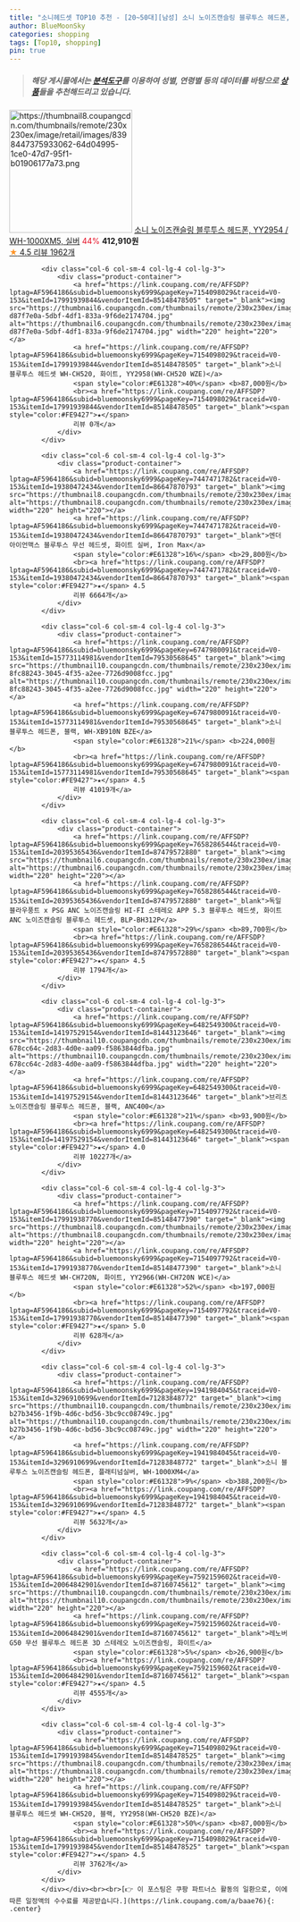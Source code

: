 ```yaml
---
title: "소니헤드셋 TOP10 추천 - [20~50대][남성] 소니 노이즈캔슬링 블루투스 헤드폰, YY2954 / WH-1000XM5, 실버"
author: BlueMoonSky
categories: shopping
tags: [Top10, shopping]
pin: true
---
```


> ##### 해당 게시물에서는 [**분석도구**](https://itemscout.io/)를 이용하여 **성별**, **연령별** 등의 데이터를 바탕으로 [**상품**](https://link.coupang.com/a/baae76)들을 추천해드리고 있습니다.
<div class="container"><div class="row">
            <div class="col-6 col-sm-4 col-lg-4 col-lg-3">
                <div class="product-container">
                    <a href="https://link.coupang.com/re/AFFSDP?lptag=AF5964186&subid=bluemoonsky6999&pageKey=6557157200&traceid=V0-153&itemId=14662956952&vendorItemId=81904097255" target="_blank"><img src="https://thumbnail8.coupangcdn.com/thumbnails/remote/230x230ex/image/retail/images/8398447375933062-64d04995-1ce0-47d7-95f1-b01906177a73.png" alt="https://thumbnail8.coupangcdn.com/thumbnails/remote/230x230ex/image/retail/images/8398447375933062-64d04995-1ce0-47d7-95f1-b01906177a73.png" width="220" height="220"></a>
                    <a href="https://link.coupang.com/re/AFFSDP?lptag=AF5964186&subid=bluemoonsky6999&pageKey=6557157200&traceid=V0-153&itemId=14662956952&vendorItemId=81904097255" target="_blank">소니 노이즈캔슬링 블루투스 헤드폰, YY2954 / WH-1000XM5, 실버</a>
                    <span style="color:#E61328">44%</span> <b>412,910원</b>
                    <br><a href="https://link.coupang.com/re/AFFSDP?lptag=AF5964186&subid=bluemoonsky6999&pageKey=6557157200&traceid=V0-153&itemId=14662956952&vendorItemId=81904097255" target="_blank"><span style="color:#FE9427">★</span> 4.5
                    리뷰 1962개</a>
                </div>
            </div>
            
            <div class="col-6 col-sm-4 col-lg-4 col-lg-3">
                <div class="product-container">
                    <a href="https://link.coupang.com/re/AFFSDP?lptag=AF5964186&subid=bluemoonsky6999&pageKey=7154098029&traceid=V0-153&itemId=17991939844&vendorItemId=85148478505" target="_blank"><img src="https://thumbnail6.coupangcdn.com/thumbnails/remote/230x230ex/image/retail/images/4275480964807189-d87f7e0a-5dbf-4df1-833a-9f6de2174704.jpg" alt="https://thumbnail6.coupangcdn.com/thumbnails/remote/230x230ex/image/retail/images/4275480964807189-d87f7e0a-5dbf-4df1-833a-9f6de2174704.jpg" width="220" height="220"></a>
                    <a href="https://link.coupang.com/re/AFFSDP?lptag=AF5964186&subid=bluemoonsky6999&pageKey=7154098029&traceid=V0-153&itemId=17991939844&vendorItemId=85148478505" target="_blank">소니 블루투스 헤드셋 WH-CH520, 화이트, YY2958(WH-CH520 WZE)</a>
                    <span style="color:#E61328">40%</span> <b>87,000원</b>
                    <br><a href="https://link.coupang.com/re/AFFSDP?lptag=AF5964186&subid=bluemoonsky6999&pageKey=7154098029&traceid=V0-153&itemId=17991939844&vendorItemId=85148478505" target="_blank"><span style="color:#FE9427">★</span> 
                    리뷰 0개</a>
                </div>
            </div>
            
            <div class="col-6 col-sm-4 col-lg-4 col-lg-3">
                <div class="product-container">
                    <a href="https://link.coupang.com/re/AFFSDP?lptag=AF5964186&subid=bluemoonsky6999&pageKey=7447471782&traceid=V0-153&itemId=19380472434&vendorItemId=86647870793" target="_blank"><img src="https://thumbnail8.coupangcdn.com/thumbnails/remote/230x230ex/image/rs_quotation_api/f3dmezwa/62f37a6c5609488593845a184dc49c0b.jpg" alt="https://thumbnail8.coupangcdn.com/thumbnails/remote/230x230ex/image/rs_quotation_api/f3dmezwa/62f37a6c5609488593845a184dc49c0b.jpg" width="220" height="220"></a>
                    <a href="https://link.coupang.com/re/AFFSDP?lptag=AF5964186&subid=bluemoonsky6999&pageKey=7447471782&traceid=V0-153&itemId=19380472434&vendorItemId=86647870793" target="_blank">엔더 아이언맥스 블루투스 무선 헤드셋, 화이트 실버, Iron Max</a>
                    <span style="color:#E61328">16%</span> <b>29,800원</b>
                    <br><a href="https://link.coupang.com/re/AFFSDP?lptag=AF5964186&subid=bluemoonsky6999&pageKey=7447471782&traceid=V0-153&itemId=19380472434&vendorItemId=86647870793" target="_blank"><span style="color:#FE9427">★</span> 4.5
                    리뷰 6664개</a>
                </div>
            </div>
            
            <div class="col-6 col-sm-4 col-lg-4 col-lg-3">
                <div class="product-container">
                    <a href="https://link.coupang.com/re/AFFSDP?lptag=AF5964186&subid=bluemoonsky6999&pageKey=6747980091&traceid=V0-153&itemId=15773114981&vendorItemId=79530568645" target="_blank"><img src="https://thumbnail10.coupangcdn.com/thumbnails/remote/230x230ex/image/retail/images/1334682102471261-8fc88243-3045-4f35-a2ee-7726d9008fcc.jpg" alt="https://thumbnail10.coupangcdn.com/thumbnails/remote/230x230ex/image/retail/images/1334682102471261-8fc88243-3045-4f35-a2ee-7726d9008fcc.jpg" width="220" height="220"></a>
                    <a href="https://link.coupang.com/re/AFFSDP?lptag=AF5964186&subid=bluemoonsky6999&pageKey=6747980091&traceid=V0-153&itemId=15773114981&vendorItemId=79530568645" target="_blank">소니 블루투스 헤드폰, 블랙, WH-XB910N BZE</a>
                    <span style="color:#E61328">21%</span> <b>224,000원</b>
                    <br><a href="https://link.coupang.com/re/AFFSDP?lptag=AF5964186&subid=bluemoonsky6999&pageKey=6747980091&traceid=V0-153&itemId=15773114981&vendorItemId=79530568645" target="_blank"><span style="color:#FE9427">★</span> 4.5
                    리뷰 41019개</a>
                </div>
            </div>
            
            <div class="col-6 col-sm-4 col-lg-4 col-lg-3">
                <div class="product-container">
                    <a href="https://link.coupang.com/re/AFFSDP?lptag=AF5964186&subid=bluemoonsky6999&pageKey=7658286544&traceid=V0-153&itemId=20395365436&vendorItemId=87479572880" target="_blank"><img src="https://thumbnail6.coupangcdn.com/thumbnails/remote/230x230ex/image/vendor_inventory/1536/e8640639f756e6ad56bc774a23b80fad806afe2334a517ee8f4d4a53fbad.jpg" alt="https://thumbnail6.coupangcdn.com/thumbnails/remote/230x230ex/image/vendor_inventory/1536/e8640639f756e6ad56bc774a23b80fad806afe2334a517ee8f4d4a53fbad.jpg" width="220" height="220"></a>
                    <a href="https://link.coupang.com/re/AFFSDP?lptag=AF5964186&subid=bluemoonsky6999&pageKey=7658286544&traceid=V0-153&itemId=20395365436&vendorItemId=87479572880" target="_blank">독일 블라우풍트 x PSG ANC 노이즈캔슬링 HI-FI 스테레오 APP 5.3 블루투스 헤드셋, 화이트 ANC 노이즈캔슬링 블루투스 헤드셋, BLP-BH312P</a>
                    <span style="color:#E61328">29%</span> <b>89,700원</b>
                    <br><a href="https://link.coupang.com/re/AFFSDP?lptag=AF5964186&subid=bluemoonsky6999&pageKey=7658286544&traceid=V0-153&itemId=20395365436&vendorItemId=87479572880" target="_blank"><span style="color:#FE9427">★</span> 4.5
                    리뷰 1794개</a>
                </div>
            </div>
            
            <div class="col-6 col-sm-4 col-lg-4 col-lg-3">
                <div class="product-container">
                    <a href="https://link.coupang.com/re/AFFSDP?lptag=AF5964186&subid=bluemoonsky6999&pageKey=6482549300&traceid=V0-153&itemId=14197529154&vendorItemId=81443123646" target="_blank"><img src="https://thumbnail10.coupangcdn.com/thumbnails/remote/230x230ex/image/retail/images/984309592348236-678cc64c-2d83-4d0e-aa09-f5863844dfba.jpg" alt="https://thumbnail10.coupangcdn.com/thumbnails/remote/230x230ex/image/retail/images/984309592348236-678cc64c-2d83-4d0e-aa09-f5863844dfba.jpg" width="220" height="220"></a>
                    <a href="https://link.coupang.com/re/AFFSDP?lptag=AF5964186&subid=bluemoonsky6999&pageKey=6482549300&traceid=V0-153&itemId=14197529154&vendorItemId=81443123646" target="_blank">브리츠 노이즈캔슬링 블루투스 헤드폰, 블랙, ANC400</a>
                    <span style="color:#E61328">21%</span> <b>93,900원</b>
                    <br><a href="https://link.coupang.com/re/AFFSDP?lptag=AF5964186&subid=bluemoonsky6999&pageKey=6482549300&traceid=V0-153&itemId=14197529154&vendorItemId=81443123646" target="_blank"><span style="color:#FE9427">★</span> 4.0
                    리뷰 10227개</a>
                </div>
            </div>
            
            <div class="col-6 col-sm-4 col-lg-4 col-lg-3">
                <div class="product-container">
                    <a href="https://link.coupang.com/re/AFFSDP?lptag=AF5964186&subid=bluemoonsky6999&pageKey=7154097792&traceid=V0-153&itemId=17991938770&vendorItemId=85148477390" target="_blank"><img src="https://thumbnail8.coupangcdn.com/thumbnails/remote/230x230ex/image/rs_quotation_api/xud77bao/a71705d423614428950c2256eebab7fe.jpg" alt="https://thumbnail8.coupangcdn.com/thumbnails/remote/230x230ex/image/rs_quotation_api/xud77bao/a71705d423614428950c2256eebab7fe.jpg" width="220" height="220"></a>
                    <a href="https://link.coupang.com/re/AFFSDP?lptag=AF5964186&subid=bluemoonsky6999&pageKey=7154097792&traceid=V0-153&itemId=17991938770&vendorItemId=85148477390" target="_blank">소니 블루투스 헤드셋 WH-CH720N, 화이트, YY2966(WH-CH720N WCE)</a>
                    <span style="color:#E61328">52%</span> <b>197,000원</b>
                    <br><a href="https://link.coupang.com/re/AFFSDP?lptag=AF5964186&subid=bluemoonsky6999&pageKey=7154097792&traceid=V0-153&itemId=17991938770&vendorItemId=85148477390" target="_blank"><span style="color:#FE9427">★</span> 5.0
                    리뷰 628개</a>
                </div>
            </div>
            
            <div class="col-6 col-sm-4 col-lg-4 col-lg-3">
                <div class="product-container">
                    <a href="https://link.coupang.com/re/AFFSDP?lptag=AF5964186&subid=bluemoonsky6999&pageKey=1941984045&traceid=V0-153&itemId=3296910699&vendorItemId=71283848772" target="_blank"><img src="https://thumbnail10.coupangcdn.com/thumbnails/remote/230x230ex/image/retail/images/4956478174267099-b27b3456-1f9b-4d6c-bd56-3bc9cc08749c.jpg" alt="https://thumbnail10.coupangcdn.com/thumbnails/remote/230x230ex/image/retail/images/4956478174267099-b27b3456-1f9b-4d6c-bd56-3bc9cc08749c.jpg" width="220" height="220"></a>
                    <a href="https://link.coupang.com/re/AFFSDP?lptag=AF5964186&subid=bluemoonsky6999&pageKey=1941984045&traceid=V0-153&itemId=3296910699&vendorItemId=71283848772" target="_blank">소니 블루투스 노이즈캔슬링 헤드폰, 플래티넘실버, WH-1000XM4</a>
                    <span style="color:#E61328">9%</span> <b>388,200원</b>
                    <br><a href="https://link.coupang.com/re/AFFSDP?lptag=AF5964186&subid=bluemoonsky6999&pageKey=1941984045&traceid=V0-153&itemId=3296910699&vendorItemId=71283848772" target="_blank"><span style="color:#FE9427">★</span> 4.5
                    리뷰 5632개</a>
                </div>
            </div>
            
            <div class="col-6 col-sm-4 col-lg-4 col-lg-3">
                <div class="product-container">
                    <a href="https://link.coupang.com/re/AFFSDP?lptag=AF5964186&subid=bluemoonsky6999&pageKey=7592159602&traceid=V0-153&itemId=20064842901&vendorItemId=87160745612" target="_blank"><img src="https://thumbnail10.coupangcdn.com/thumbnails/remote/230x230ex/image/vendor_inventory/106d/3045483ce417b2bf76caedb61bdd4dc8ebe7fe3489d911e179deb3c91730.jpg" alt="https://thumbnail10.coupangcdn.com/thumbnails/remote/230x230ex/image/vendor_inventory/106d/3045483ce417b2bf76caedb61bdd4dc8ebe7fe3489d911e179deb3c91730.jpg" width="220" height="220"></a>
                    <a href="https://link.coupang.com/re/AFFSDP?lptag=AF5964186&subid=bluemoonsky6999&pageKey=7592159602&traceid=V0-153&itemId=20064842901&vendorItemId=87160745612" target="_blank">레노버 G50 무선 블루투스 헤드폰 3D 스테레오 노이즈캔슬링, 화이트</a>
                    <span style="color:#E61328">5%</span> <b>26,900원</b>
                    <br><a href="https://link.coupang.com/re/AFFSDP?lptag=AF5964186&subid=bluemoonsky6999&pageKey=7592159602&traceid=V0-153&itemId=20064842901&vendorItemId=87160745612" target="_blank"><span style="color:#FE9427">★</span> 4.5
                    리뷰 4555개</a>
                </div>
            </div>
            
            <div class="col-6 col-sm-4 col-lg-4 col-lg-3">
                <div class="product-container">
                    <a href="https://link.coupang.com/re/AFFSDP?lptag=AF5964186&subid=bluemoonsky6999&pageKey=7154098029&traceid=V0-153&itemId=17991939845&vendorItemId=85148478525" target="_blank"><img src="https://thumbnail8.coupangcdn.com/thumbnails/remote/230x230ex/image/rs_quotation_api/kto0nfzw/7377d93e82644574a74592c48a9dd465.jpg" alt="https://thumbnail8.coupangcdn.com/thumbnails/remote/230x230ex/image/rs_quotation_api/kto0nfzw/7377d93e82644574a74592c48a9dd465.jpg" width="220" height="220"></a>
                    <a href="https://link.coupang.com/re/AFFSDP?lptag=AF5964186&subid=bluemoonsky6999&pageKey=7154098029&traceid=V0-153&itemId=17991939845&vendorItemId=85148478525" target="_blank">소니 블루투스 헤드셋 WH-CH520, 블랙, YY2958(WH-CH520 BZE)</a>
                    <span style="color:#E61328">50%</span> <b>87,000원</b>
                    <br><a href="https://link.coupang.com/re/AFFSDP?lptag=AF5964186&subid=bluemoonsky6999&pageKey=7154098029&traceid=V0-153&itemId=17991939845&vendorItemId=85148478525" target="_blank"><span style="color:#FE9427">★</span> 4.5
                    리뷰 3762개</a>
                </div>
            </div>
            </div></div><br><br>[👉 이 포스팅은 쿠팡 파트너스 활동의 일환으로, 이에 따른 일정액의 수수료를 제공받습니다.](https://link.coupang.com/a/baae76){: .center}